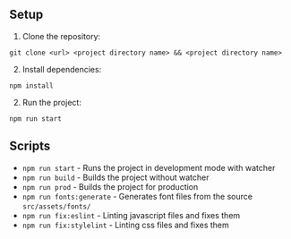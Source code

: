 ## Setup

1. Clone the repository:

`git clone <url> <project directory name> && <project directory name>`

2. Install dependencies:

`npm install`

2. Run the project:

`npm run start`

## Scripts

- `npm run start` - Runs the project in development mode with watcher
- `npm run build` - Builds the project without watcher
- `npm run prod` - Builds the project for production
- `npm run fonts:generate` - Generates font files from the source `src/assets/fonts/`
- `npm run fix:eslint` - Linting javascript files and fixes them
- `npm run fix:stylelint` - Linting css files and fixes them
